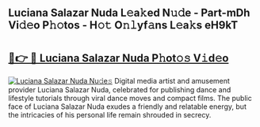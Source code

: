 ## Luciana Salazar Nuda L𝚎a𝚔ed N𝚞𝚍e - Part-mDh Vi𝚍𝚎o P𝚑𝚘tos - H𝚘𝚝 O𝚗𝚕yf𝚊ns L𝚎a𝚔s eH9kT

# <h2><a href="http://kf6cc1.oniu.top/?m=Luciana+Salazar+Nuda">🔗👉 🔴 Luciana Salazar Nuda P𝚑ot𝚘𝚜 V𝚒d𝚎o</a></h2>

[![Luciana Salazar Nuda Nu𝚍e𝚜](https://i.imgur.com/0qMVB7G.gif)](http://kf6cc1.oniu.top/?m=Luciana+Salazar+Nuda)
Digital media artist and amusement provider Luciana Salazar Nuda, celebrated for publishing dance and lifestyle tutorials through viral dance moves and compact films. The public face of Luciana Salazar Nuda exudes a friendly and relatable energy, but the intricacies of his personal life remain shrouded in secrecy.  
